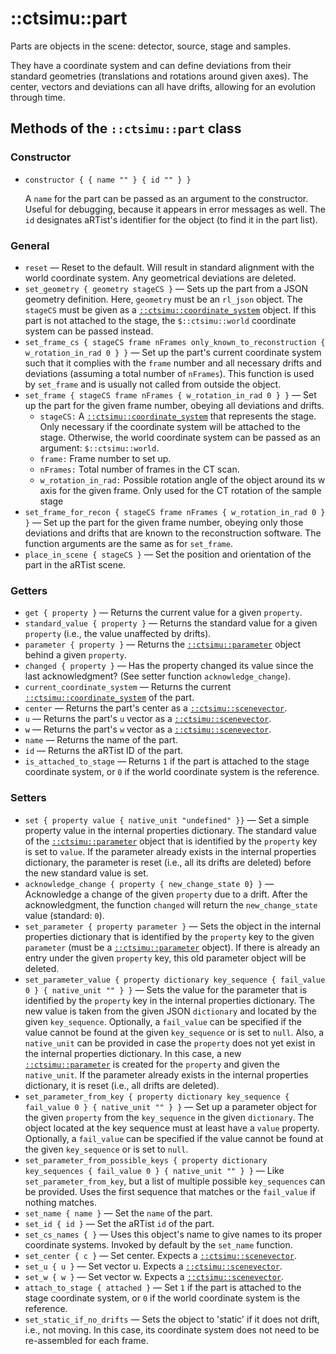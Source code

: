 # ::ctsimu::part
Parts are objects in the scene: detector, source, stage and samples.

They have a coordinate system and can define deviations from their standard geometries (translations and rotations around given axes). The center, vectors and deviations can all have drifts, allowing for an evolution through time.

## Methods of the `::ctsimu::part` class

### Constructor

* `constructor { { name "" } { id "" } }`

    A `name` for the part can be passed as an argument to the constructor. Useful for debugging, because it appears in error messages as well. The `id` designates aRTist's identifier for the object (to find it in the part list).

### General

* `reset` — Reset to the default. Will result in standard alignment with the world coordinate system. Any geometrical deviations are deleted.
* `set_geometry { geometry stageCS }` — Sets up the part from a JSON geometry definition. Here, `geometry` must be an `rl_json` object. The `stageCS` must be given as a [`::ctsimu::coordinate_system`](coordinate_system.md) object. If this part is not attached to the stage, the `$::ctsimu::world` coordinate system can be passed instead.
* `set_frame_cs { stageCS frame nFrames only_known_to_reconstruction { w_rotation_in_rad 0 } }` — Set up the part's current coordinate system such that it complies with the `frame` number and all necessary drifts and deviations (assuming a total number of `nFrames`). This function is used by `set_frame` and is usually not called from outside the object.
* `set_frame { stageCS frame nFrames { w_rotation_in_rad 0 } }` — Set up the part for the given frame number, obeying all deviations and drifts.
	- `stageCS:` A [`::ctsimu::coordinate_system`](coordinate_system.md) that represents the stage. Only necessary if the coordinate system will be attached to the stage. Otherwise, the world coordinate system can be passed as an argument: `$::ctsimu::world`.
	- `frame:` Frame number to set up.
	- `nFrames:` Total number of frames in the CT scan.
	- `w_rotation_in_rad:` Possible rotation angle of the object around its w axis for the given frame. Only used for the CT rotation of the sample stage
* `set_frame_for_recon { stageCS frame nFrames { w_rotation_in_rad 0 } }` — Set up the part for the given frame number, obeying only those deviations and drifts that are known to the reconstruction software. The function arguments are the same as for `set_frame`.
* `place_in_scene { stageCS }` — Set the position and orientation of the part in the aRTist scene.

### Getters

* `get { property }` — Returns the current value for a given `property`.
* `standard_value { property }` — Returns the standard value for a given `property` (i.e., the value unaffected by drifts).
* `parameter { property }` — Returns the [`::ctsimu::parameter`](parameter.md) object behind a given `property`.
* `changed { property }` — Has the property changed its value since the last acknowledgment? (See setter function `acknowledge_change`).
* `current_coordinate_system` — Returns the current [`::ctsimu::coordinate_system`](coordinate_system.md) of the part.
* `center` — Returns the part's center as a [`::ctsimu::scenevector`](scenevector.md).
* `u` — Returns the part's `u` vector as a [`::ctsimu::scenevector`](scenevector.md).
* `w` — Returns the part's `w` vector as a [`::ctsimu::scenevector`](scenevector.md).
* `name` — Returns the name of the part.
* `id` — Returns the aRTist ID of the part.
* `is_attached_to_stage` — Returns `1` if the part is attached to the stage coordinate system, or `0` if the world coordinate system is the reference.

### Setters

* `set { property value { native_unit "undefined" }}` — Set a simple property value in the internal properties dictionary. The standard value of the [`::ctsimu::parameter`](parameter.md) object that is identified by the `property` key is set to `value`. If the parameter already exists in the internal properties dictionary, the parameter is reset (i.e., all its drifts are deleted) before the new standard value is set.
* `acknowledge_change { property { new_change_state 0} }` — Acknowledge a change of the given `property` due to a drift. After the acknowledgment, the function `changed` will return the `new_change_state` value (standard: `0`).
* `set_parameter { property parameter }` — Sets the object in the internal properties dictionary that is identified by the `property` key to the given `parameter` (must be a [`::ctsimu::parameter`](parameter.md) object). If there is already an entry under the given `property` key, this old parameter object will be deleted.
* `set_parameter_value { property dictionary key_sequence { fail_value 0 } { native_unit "" } }` — Sets the value for the parameter that is identified by the `property` key in the internal properties dictionary. The new value is taken from the given JSON `dictionary` and located by the given `key_sequence`. Optionally, a `fail_value` can be specified if the value cannot be found at the given `key_sequence` or is set to `null`. Also, a `native_unit` can be provided in case the `property` does not yet exist in the internal properties dictionary. In this case, a new [`::ctsimu::parameter`](parameter.md) is created for the `property` and given the `native_unit`. If the parameter already exists in the internal properties dictionary, it is reset (i.e., all drifts are deleted).
* `set_parameter_from_key { property dictionary key_sequence { fail_value 0 } { native_unit "" } }` — Set up a parameter object for the given `property` from the `key_sequence` in the given `dictionary`. The object located at the key sequence must at least have a `value` property. Optionally, a `fail_value` can be specified if the value cannot be found at the given `key_sequence` or is set to `null`.
* `set_parameter_from_possible_keys { property dictionary key_sequences { fail_value 0 } { native_unit "" } }` — Like `set_parameter_from_key`, but a list of multiple possible `key_sequences` can be provided. Uses the first sequence that matches or the `fail_value` if nothing matches.
* `set_name { name }` — Set the `name` of the part.
* `set_id { id }` — Set the aRTist `id` of the part.
* `set_cs_names { }` — Uses this object's name to give names to its proper coordinate systems. Invoked by default by the `set_name` function.
* `set_center { c }` — Set center. Expects a [`::ctsimu::scenevector`](scenevector.md).
* `set_u { u }` — Set vector u. Expects a [`::ctsimu::scenevector`](scenevector.md).
* `set_w { w }` — Set vector w. Expects a [`::ctsimu::scenevector`](scenevector.md).
* `attach_to_stage { attached }` — Set `1` if the part is attached to the stage coordinate system, or `0` if the world coordinate system is the reference.
* `set_static_if_no_drifts` — Sets the object to 'static' if it does not drift, i.e., not moving. In this case, its coordinate system does not need to be re-assembled for each frame.